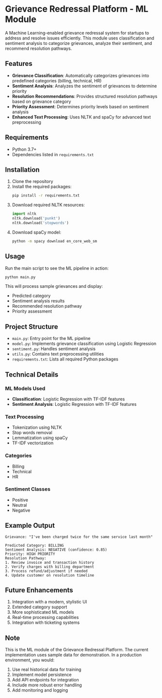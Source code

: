 # Grievance Redressal Platform - ML Module

A Machine Learning-enabled grievance redressal system for startups to address and resolve issues efficiently. This module uses classification and sentiment analysis to categorize grievances, analyze their sentiment, and recommend resolution pathways.

## Features

- **Grievance Classification**: Automatically categorizes grievances into predefined categories (billing, technical, HR)
- **Sentiment Analysis**: Analyzes the sentiment of grievances to determine priority
- **Resolution Recommendations**: Provides structured resolution pathways based on grievance category
- **Priority Assessment**: Determines priority levels based on sentiment analysis
- **Enhanced Text Processing**: Uses NLTK and spaCy for advanced text preprocessing

## Requirements

- Python 3.7+
- Dependencies listed in `requirements.txt`

## Installation

1. Clone the repository
2. Install the required packages:
   ```bash
   pip install -r requirements.txt
   ```
3. Download required NLTK resources:
   ```python
   import nltk
   nltk.download('punkt')
   nltk.download('stopwords')
   ```
4. Download spaCy model:
   ```bash
   python -m spacy download en_core_web_sm
   ```

## Usage

Run the main script to see the ML pipeline in action:
```bash
python main.py
```

This will process sample grievances and display:
- Predicted category
- Sentiment analysis results
- Recommended resolution pathway
- Priority assessment

## Project Structure

- `main.py`: Entry point for the ML pipeline
- `model.py`: Implements grievance classification using Logistic Regression
- `sentiment.py`: Handles sentiment analysis
- `utils.py`: Contains text preprocessing utilities
- `requirements.txt`: Lists all required Python packages

## Technical Details

### ML Models Used
- **Classification**: Logistic Regression with TF-IDF features
- **Sentiment Analysis**: Logistic Regression with TF-IDF features

### Text Processing
- Tokenization using NLTK
- Stop words removal
- Lemmatization using spaCy
- TF-IDF vectorization

### Categories
- Billing
- Technical
- HR

### Sentiment Classes
- Positive
- Neutral
- Negative

## Example Output

```
Grievance: "I've been charged twice for the same service last month"

Predicted Category: BILLING
Sentiment Analysis: NEGATIVE (confidence: 0.85)
Priority: HIGH PRIORITY
Resolution Pathway:
1. Review invoice and transaction history
2. Verify charges with billing department
3. Process refund/adjustment if needed
4. Update customer on resolution timeline
```

## Future Enhancements

1. Integration with a modern, stylistic UI
2. Extended category support
3. More sophisticated ML models
4. Real-time processing capabilities
5. Integration with ticketing systems

## Note

This is the ML module of the Grievance Redressal Platform. The current implementation uses sample data for demonstration. In a production environment, you would:
1. Use real historical data for training
2. Implement model persistence
3. Add API endpoints for integration
4. Include more robust error handling
5. Add monitoring and logging